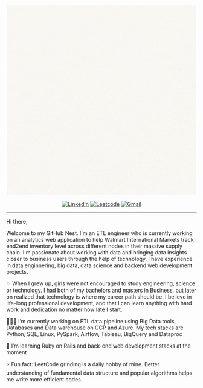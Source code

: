  <div align="center">
  <a href="#">
    <img src="chipmunk@dev.gif">
  </a>
   
  <a href="https://www.linkedin.com/in/anhhchu/" target="_blank"><img alt="LinkedIn" src="https://img.shields.io/badge/LinkedIn-0077B5?style=for-the-badge&logo=linkedin&logoColor=white"></a>
  <a href="https://leetcode.com/jasminmay/" target="_blank"><img alt="Leetcode" src="https://img.shields.io/badge/-LeetCode-FFA116?style=for-the-badge&logo=LeetCode&logoColor=black"></a>
  <a href="mailto:anhhchu12@gmail.com" target="_blank"><img alt="Gmail" src="https://img.shields.io/badge/Gmail-D14836?style=for-the-badge&logo=gmail&logoColor=white"></a>
</div>
<!--   <details>
  <summary>View my GitHub Activity & Stats</summary>

  | | |
|:-------------------------:|:-------------------------:|
|<img width="1604" src="./metrics.svg">  |  <img width="1604" src="./metrics.two.svg">|
  
  </details>
</div> -->


<!-- ~~~~~~~~ OLD Content ~~~~~~~~~~~ -->
<!-- <a href="#"><img width="100%" height="auto" src="https://i.imgur.com/iXuL1HG.png" height="175px"/></a>
<h1 align="center">Hi there! <img src="https://raw.githubusercontent.com/MartinHeinz/MartinHeinz/master/wave.gif" width="30px"> I'm Anh</h1>
<h3 align="center">ETL Engineer | Software Engineer | API | Backend | Data </h3> -->


---
Hi there,

Welcome to my GitHub Nest. I'm an ETL engineer who is currently working on an analytics web application to help Walmart International Markets track end2end inventory level across different nodes in their massive supply chain. I'm passionate about working with data and bringing data insights closer to business users through the help of technology.  I have experience in data enginnering, big data, data science and backend web development projects. 

✨ When I grew up, girls were not encouraged to study engineering, science or technology. I had both of my bachelors and masters in Business, but later on realized that technology is where my career path should be. I believe in life-long professional development, and that I can learn anything with hard work and dedication no matter how late I start.

👩🏻‍💻 I’m currently working on ETL data pipeline using Big Data tools, Databases and Data warehouse on GCP and Azure. My tech stacks are Python, SQL, Linux, PySpark, Airflow, Tableau, BigQuery and Dataproc

🌱 I’m learning Ruby on Rails and back-end web development stacks at the moment

⚡ Fun fact: LeetCode grinding is a daily hobby of mine. Better understanding of fundamental data structure and popular algorithms helps me write more efficient codes. 
